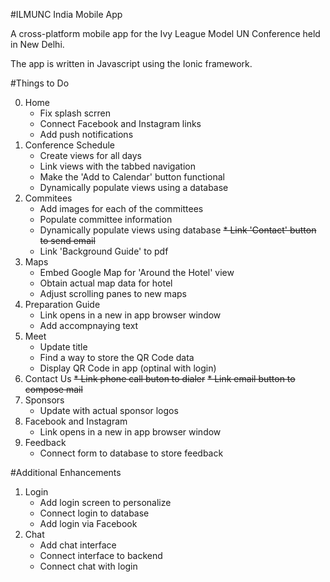 #ILMUNC India Mobile App

A cross-platform mobile app for the Ivy League Model UN Conference held in New Delhi.

The app is written in Javascript using the Ionic framework. 

#Things to Do

0. Home
	* Fix splash scrren 
	* Connect Facebook and Instagram links
	* Add push notifications
1. Conference Schedule
	* Create views for all days
	* Link views with the tabbed navigation
	* Make the 'Add to Calendar' button functional
	* Dynamically populate views using a database
2. Commitees
	* Add images for each of the committees
	* Populate committee information 
	* Dynamically populate views using database
	~~* Link 'Contact' button to send email~~
	* Link 'Background Guide' to pdf
3. Maps
	* Embed Google Map for 'Around the Hotel' view
	* Obtain actual map data for hotel
	* Adjust scrolling panes to new maps
4. Preparation Guide
	* Link opens in a new in app browser window
	* Add accompnaying text
5. Meet
	* Update title
	* Find a way to store the QR Code data
	* Display QR Code in app (optinal with login)
6. Contact Us
	~~* Link phone call buton to dialer~~
	~~* Link email button to compose mail~~
7. Sponsors
	* Update with actual sponsor logos
8. Facebook and Instagram
	* Link opens in a new in app browser window
9. Feedback
	* Connect form to database to store feedback

#Additional Enhancements

1. Login 
	* Add login screen to personalize
	* Connect login to database
	* Add login via Facebook
2. Chat
	* Add chat interface
	* Connect interface to backend
	* Connect chat with login
	